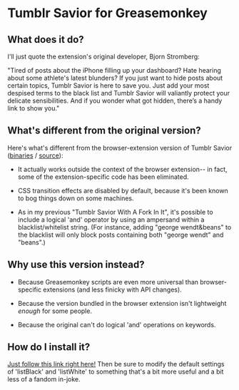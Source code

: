 # Tumblr Savior for Greasemonkey

## What does it do?

I'll just quote the extension's original developer, Bjorn Stromberg:

"Tired of posts about the iPhone filling up your dashboard? Hate hearing about some athlete's latest blunders? If you just want to hide posts about certain topics, Tumblr Savior is here to save you. Just add your most despised terms to the black list and Tumblr Savior will valiantly protect your delicate sensibilities. And if you wonder what got hidden, there’s a handy link to show you."

## What's different from the original version?

Here's what's different from the browser-extension version of Tumblr Savior ([binaries](http://bjornstar.com/tumblr-savior) / [source](https://github.com/bjornstar/Tumblr-Savior)):

* It actually works outside the context of the browser extension-- in fact, some of the extension-specific code has been eliminated.

* CSS transition effects are disabled by default, because it's been known to bog things down on some machines.

* As in my previous "Tumblr Savior With A Fork In It", it's possible to include a logical 'and' operator by using an ampersand within a blacklist/whitelist string. (For instance, adding "george wendt&beans" to the blacklist will only block posts containing both "george wendt" and "beans".)

## Why use this version instead?

* Because Greasemonkey scripts are even more universal than browser-specific extensions (and less finicky with API changes).

* Because the version bundled in the browser extension isn't lightweight *enough* for some people.

* Because the original can't do logical 'and' operations on keywords.

## How do I install it?

[Just follow this link right here!](https://raw.github.com/codeman38/tumblr-savior-gm/master/tumblr-savior.user.js) Then be sure to modify the default settings of 'listBlack' and 'listWhite' to something that's a bit more useful and a bit less of a fandom in-joke.